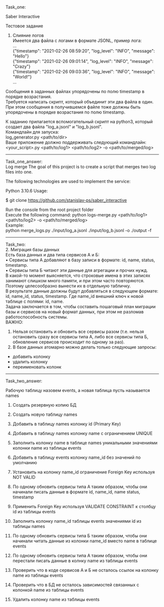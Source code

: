 Task_one:  
  
Saber Interactive

Тестовое задание

1. Слияние логов  
Имеется два файла с логами в формате JSONL, пример лога:  
…  
  {"timestamp": "2021-02-26 08:59:20",  "log_level": "INFO", "message": "Hello"}  
  {"timestamp": "2021-02-26 09:01:14", "log_level": "INFO", "message": "Crazy"}  
  {"timestamp": "2021-02-26 09:03:36", "log_level": "INFO", "message": "World!"}  
    …  

Сообщения в заданных файлах упорядочены по полю timestamp в порядке возрастания.  
Требуется написать скрипт, который объединит эти два файла в один.  
При этом сообщения в получившемся файле тоже должны быть упорядочены в порядке возрастания по полю timestamp.

К заданию прилагается вспомогательный скрипт на python3, который создает два файла "log_a.jsonl" и "log_b.jsonl".  
Командлайн для запуска:  
log_generator.py <path/to/dir>    
Ваше приложение должно поддерживать следующий командлайн:  
<your_script>.py <path/to/log1> <path/to/log2> -o <path/to/merged/log>
  
  ***
Task_one_answer:  
Log merge
The goal of this project is to create a script that merges two log files into one.

The following technologies are used to implement the service:

Python 3.10.6
Usage:  

$ git clone https://github.com/stanislav-ps/saber_interactive

Run the console from the root project folder  
Execute the following command: python logs-merge.py <path/to/log1> <path/to/log2> -o <path/to/merged/log>  
Example:  
python merge_logs.py ./input/log_a.jsonl ./input/log_b.jsonl -o ./output -f  

***
Task_two:  
2. Миграция базы данных  
Есть база данных и два типа сервисов А и Б:  
• Сервисы типа А добавляют в базу записи в формате: id, name, status, timestamp.  
• Сервисы типа Б читают эти данные для агрегации и прочих нужд.  
В какой-то момент выясняется, что строковые имена в этих записях занимают слишком много памяти, и при этом
часто повторяются. Поэтому целесообразно вынести их в отдельную табличку.  
В результате данные должны будут добавляться в следующем формате: id, name_id, status, timestamp. Где
name_id внешний ключ к новой таблице с полями: id, name.  
Задача заключается в том, чтобы составить пошаговый план миграции базы и сервисов на новый формат данных, 
при этом не разломав работоспособность системы.  
ВАЖНО:
1. Нельзя остановить и обновить все сервисы разом (т.е. нельзя остановить сразу все сервисы типа А, либо все 
сервисы типа Б, обновление сервисов происходит по одному за раз).
2. В базе данных атомарно можно делать только следующие запросы:
 - добавить колонку
 - удалить колонку
 - переименовать колонк
  
  ***
Task_two_answer:  

Рабочую таблицу назовем events, а новая таблица пусть называется names

1. Создать резервную копию БД

2. Создать новую таблицу names

3. Добавить в таблицу names колонку id (Primary Key)

4. Добавить в таблицу names колонку name с ограничением UNIQUE

5. Заполнить колонку name в таблице names уникальными значениями колонки name из таблицы events

6. Добавить в таблицу events колонку name_id без значений по умолчанию

7. Установить на колонку name_id ограничение Foreign Key используя NOT VALID

8. По одному обновить сервисы типа А таким образом, чтобы они начинали писать данные в формате id, name_id, name status, timestamp

9. Применить Foreign Key используя VALIDATE CONSTRAINT к столбцу id из таблицы events

10. Заполнить колонку name_id таблицы events значениями id из таблицы names

11. По одному обновить сервисы типа Б таким образом, чтобы они начинали читать данные из колонки name_id вместо name в таблице events

12. По одному обновить сервисы типа А таким образом, чтобы они перестали писать данные в колнку name из таблицы events

13. Проверить что в коде сервисов А и Б не осталось ссылок на колонку name из таблицы events

14. Проверить что в БД не осталось зависимостей связанных с колонкой name из таблицы events

15. Удалить колонку name из таблицы events
